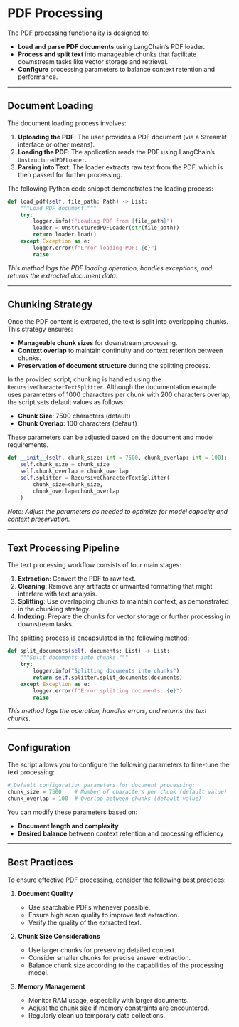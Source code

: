 # PDF Processing

The PDF processing functionality is designed to:
- **Load and parse PDF documents** using LangChain’s PDF loader.
- **Process and split text** into manageable chunks that facilitate downstream tasks like vector storage and retrieval.
- **Configure** processing parameters to balance context retention and performance.

---

## Document Loading

The document loading process involves:
1. **Uploading the PDF**: The user provides a PDF document (via a Streamlit interface or other means).
2. **Loading the PDF**: The application reads the PDF using LangChain’s `UnstructuredPDFLoader`.
3. **Parsing into Text**: The loader extracts raw text from the PDF, which is then passed for further processing.

The following Python code snippet demonstrates the loading process:

```python
def load_pdf(self, file_path: Path) -> List:
    """Load PDF document."""
    try:
        logger.info(f"Loading PDF from {file_path}")
        loader = UnstructuredPDFLoader(str(file_path))
        return loader.load()
    except Exception as e:
        logger.error(f"Error loading PDF: {e}")
        raise
```

*This method logs the PDF loading operation, handles exceptions, and returns the extracted document data.*

---

## Chunking Strategy

Once the PDF content is extracted, the text is split into overlapping chunks. This strategy ensures:
- **Manageable chunk sizes** for downstream processing.
- **Context overlap** to maintain continuity and context retention between chunks.
- **Preservation of document structure** during the splitting process.

In the provided script, chunking is handled using the `RecursiveCharacterTextSplitter`. Although the documentation example uses parameters of 1000 characters per chunk with 200 characters overlap, the script sets default values as follows:

- **Chunk Size**: 7500 characters (default)
- **Chunk Overlap**: 100 characters (default)

These parameters can be adjusted based on the document and model requirements.

```python
def __init__(self, chunk_size: int = 7500, chunk_overlap: int = 100):
    self.chunk_size = chunk_size
    self.chunk_overlap = chunk_overlap
    self.splitter = RecursiveCharacterTextSplitter(
        chunk_size=chunk_size,
        chunk_overlap=chunk_overlap
    )
```

*Note: Adjust the parameters as needed to optimize for model capacity and context preservation.*

---

## Text Processing Pipeline

The text processing workflow consists of four main stages:

1. **Extraction**: Convert the PDF to raw text.
2. **Cleaning**: Remove any artifacts or unwanted formatting that might interfere with text analysis.
3. **Splitting**: Use overlapping chunks to maintain context, as demonstrated in the chunking strategy.
4. **Indexing**: Prepare the chunks for vector storage or further processing in downstream tasks.

The splitting process is encapsulated in the following method:

```python
def split_documents(self, documents: List) -> List:
    """Split documents into chunks."""
    try:
        logger.info("Splitting documents into chunks")
        return self.splitter.split_documents(documents)
    except Exception as e:
        logger.error(f"Error splitting documents: {e}")
        raise
```

*This method logs the operation, handles errors, and returns the text chunks.*

---

## Configuration

The script allows you to configure the following parameters to fine-tune the text processing:

```python
# Default configuration parameters for document processing:
chunk_size = 7500    # Number of characters per chunk (default value)
chunk_overlap = 100  # Overlap between chunks (default value)
```

You can modify these parameters based on:
- **Document length and complexity**
- **Desired balance** between context retention and processing efficiency

---

## Best Practices

To ensure effective PDF processing, consider the following best practices:

1. **Document Quality**
   - Use searchable PDFs whenever possible.
   - Ensure high scan quality to improve text extraction.
   - Verify the quality of the extracted text.

2. **Chunk Size Considerations**
   - Use larger chunks for preserving detailed context.
   - Consider smaller chunks for precise answer extraction.
   - Balance chunk size according to the capabilities of the processing model.

3. **Memory Management**
   - Monitor RAM usage, especially with larger documents.
   - Adjust the chunk size if memory constraints are encountered.
   - Regularly clean up temporary data collections.

